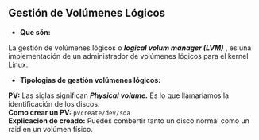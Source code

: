 ## Gestión de Volúmenes Lógicos

* **Que són:** 

La gestión de volúmenes lógicos o ***logical volum manager (LVM)*** , es una implementación de un administrador de volúmenes lógicos para el kernel Linux.  

* **Tipologias de gestión volúmenes lógicos:**  

**PV:** Las siglas significan ***Physical volume.*** Es lo que llamariamos la identificación de los discos.  
**Como crear un PV:** `pvcreate/dev/sda`  
**Explicacion de creado:** Puedes combertir tanto un disco normal como un raid en un volúmen físico. 
